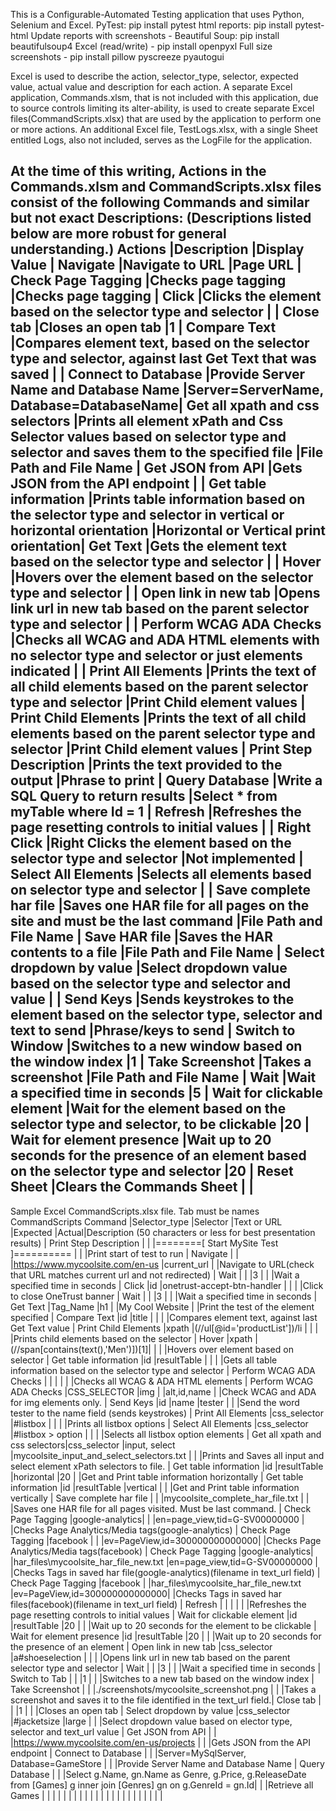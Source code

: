 This is a Configurable-Automated Testing application that uses Python, Selenium and Excel. 
    PyTest: pip install pytest
    html reports: pip install pytest-html
    Update reports with screenshots - Beautiful Soup: pip install beautifulsoup4
    Excel (read/write) - pip install openpyxl
    Full size screenshots - pip install pillow pyscreeze pyautogui
   
Excel is used to describe the action, selector_type, selector, expected value, actual value and description for each action.
A separate Excel application, Commands.xlsm, that is not included with this application, due to source controls limiting its alter-ability, is used to create separate Excel files(CommandScripts.xlsx) 
that are used by the application to perform one or more actions.
An additional Excel file, TestLogs.xlsx, with a single Sheet entitled Logs, also not included, serves as the LogFile for the application.

At the time of this writing, Actions in the Commands.xlsm and CommandScripts.xlsx files consist of the following Commands and similar but not exact Descriptions:  (Descriptions listed below are more robust for general understanding.)
Actions                                 |Description                                                                                                                |Display Value                           |
Navigate                                |Navigate to URL                                                                                                            |Page URL                                |
Check Page Tagging                      |Checks page tagging                                                                                                        |Checks page tagging                     |
Click                                   |Clicks the element based on the selector type and selector                                                                 |                                        |
Close tab                               |Closes an open tab                                                                                                         |1                                       |
Compare Text                            |Compares element text, based on the selector type and selector, against last Get Text that was saved                       |                                        |
Connect to Database                     |Provide Server Name and Database Name                                                                                      |Server=ServerName, Database=DatabaseName|
Get all xpath and css selectors         |Prints all element xPath and Css Selector values based on selector type and selector and saves them to the specified file  |File Path and File Name                 |
Get JSON from API                       |Gets JSON from the API endpoint                                                                                            |                                        |
Get table information                   |Prints table information based on the selector type and selector in vertical or horizontal orientation                     |Horizontal or Vertical print orientation|
Get Text                                |Gets the element text based on the selector type and selector                                                              |                                        |
Hover                                   |Hovers over the element based on the selector type and selector                                                            |                                        |
Open link in new tab                    |Opens link url in new tab based on the parent selector type and selector                                                   |                                        |
Perform WCAG ADA Checks                 |Checks all WCAG and ADA HTML elements with no selector type and selector or just elements indicated                        |                                        |
Print All Elements                      |Prints the text of all child elements based on the parent selector type and selector                                       |Print Child element values              |
Print Child Elements                    |Prints the text of all child elements based on the parent selector type and selector                                       |Print Child element values              |
Print Step Description                  |Prints the text provided to the output                                                                                     |Phrase to print                         |
Query Database                          |Write a SQL Query to return results                                                                                        |Select * from myTable where Id = 1      |
Refresh                                 |Refreshes the page resetting controls to initial values                                                                    |                                        |
Right Click                             |Right Clicks the element based on the selector type and selector                                                           |Not implemented                         |
Select All Elements                     |Selects all elements based on selector type and selector                                                                   |                                        |
Save complete har file                  |Saves one HAR file for all pages on the site and must be the last command                                                  |File Path and File Name                 |
Save HAR file                           |Saves the HAR contents to a file                                                                                           |File Path and File Name                 |
Select dropdown by value                |Select dropdown value based on the selector type and selector and value                                                    |                                        |
Send Keys                               |Sends keystrokes to the element based on the selector type, selector and text to send                                       |Phrase/keys to send                     |
Switch to Window                        |Switches to a new window based on the window index                                                                         |1                                       |
Take Screenshot                         |Takes a screenshot                                                                                                         |File Path and File Name                 |
Wait                                    |Wait a specified time in seconds                                                                                           |5                                       |
Wait for clickable element              |Wait for the element based on the selector type and selector, to be clickable                                              |20                                      |
Wait for element presence               |Wait up to 20 seconds for the presence of an element based on the selector type and selector                               |20                                      |
Reset Sheet                             |Clears the Commands Sheet                                                                                                  |                                        |
----------------------------------------------------------------------------------------------------------------
Sample Excel CommandScripts.xlsx file.  Tab must be names CommandScripts
Command                        |Selector_type   |Selector                           |Text or URL                                                                                                        |Expected                      |Actual|Description (50 characters or less for best presentation results)            |
Print Step Description         |                |                                   |========[ Start MySite Test ]==========                                                                            |                              |      |Print start of test to run                                                   |
Navigate                       |                |                                   |https://www.mycoolsite.com/en-us                                                                                   |current_url                   |      |Navigate to URL(check that URL matches current url and not redirected)       |
Wait                           |                |                                   |3                                                                                                                  |                              |      |Wait a specified time in seconds                                             |
Click                          |id              |onetrust-accept-btn-handler        |                                                                                                                   |                              |      |Click to close OneTrust banner                                               |
Wait                           |                |                                   |3                                                                                                                  |                              |      |Wait a specified time in seconds                                             |
Get Text                       |Tag_Name        |h1                                 |                                                                                                                   |My Cool Website               |      |Print the test of the element specified                                      |
Compare Text                   |id              |title                              |                                                                                                                   |                              |      |Compares element text, against last Get Text value                           |
Print Child Elements           |xpath           |(//ul[@id='productList'])/li       |                                                                                                                   |                              |      |Prints child elements based on the selector                                  |
Hover                          |xpath           |(//span[contains(text(),'Men')])[1]|                                                                                                                   |                              |      |Hovers over element based on selector                                        |
Get table information          |id              |resultTable                        |                                                                                                                   |                              |      |Gets all table information based on the selector type and selector           |
Perform WCAG ADA Checks        |                |                                   |                                                                                                                   |                              |      |Checks all WCAG & ADA HTML elements                                          |
Perform WCAG ADA Checks        |CSS_SELECTOR    |img                                |                                                                                                                   |alt,id,name                   |      |Check WCAG and ADA for img elements only.                                    |
Send Keys                      |id              |name                               |tester                                                                                                             |                              |      |Send the word tester to the name field (sends keystrokes)                    |
Print All Elements             |css_selector    |#listbox                           |                                                                                                                   |                              |      |Prints all listbox options                                                   |
Select All Elements            |css_selector    |#listbox > option                  |                                                                                                                   |                              |      |Selects all listbox option elements                                          |
Get all xpath and css selectors|css_selector    |input, select                      |mycoolsite_input_and_select_selectors.txt                                                                          |                              |      |Prints and Saves all input and select element xPath selectors to file.       |
Get table information          |id              |resultTable                        |horizontal                                                                                                         |20                            |      |Get and Print table information horizontally                                 |
Get table information          |id              |resultTable                        |vertical                                                                                                           |                              |      |Get and Print table information vertically                                   |
Save complete har file         |                |                                   |mycoolsite_complete_har_file.txt                                                                                   |                              |      |Saves one HAR file for all pages visited. Must be last command.              |
Check Page Tagging             |google-analytics|                                   |                                                                                                                   |en=page_view,tid=G-SV00000000 |      |Checks Page Analytics/Media tags(google-analytics)                           |
Check Page Tagging             |facebook        |                                   |                                                                                                                   |ev=PageView,id=300000000000000|      |Checks Page Analytics/Media tags(facebook)                                  |
Check Page Tagging             |google-analytics|                                   |har_files\mycoolsite_har_file_new.txt                                                                              |en=page_view,tid=G-SV00000000 |      |Checks Tags in saved har file(google-analytics)(filename in text_url field)  |
Check Page Tagging             |facebook        |                                   |har_files\mycoolsite_har_file_new.txt                                                                              |ev=PageView,id=300000000000000|      |Checks Tags in saved har files(facebook)(filename in text_url field)         |
Refresh                        |                |                                   |                                                                                                                   |                              |      |Refreshes the page resetting controls to initial values                      |
Wait for clickable element     |id              |resultTable                        |20                                                                                                                 |                              |      |Wait up to 20 seconds for the element to be clickable                        |
Wait for element presence      |id              |resultTable                        |20                                                                                                                 |                              |      |Wait up to 20 seconds for the presence of an element                         |
Open link in new tab           |css_selector    |a#shoeselection                    |                                                                                                                   |                              |      |Opens link url in new tab based on the parent selector type and selector     |
Wait                           |                |                                   |3                                                                                                                  |                              |      |Wait a specified time in seconds                                             |
Switch to Tab                  |                |                                   |1                                                                                                                  |                              |      |Switches to a new tab based on the window index                              |
Take Screenshot                |                |                                   |./screenshots/mycoolsite_screenshot.png                                                                            |                              |      |Takes a screenshot and saves it to the file identified in the text_url field.|
Close tab                      |                |                                   |1                                                                                                                  |                              |      |Closes an open tab                                                           |
Select dropdown by value       |css_selector    |#jacketsize                        |large                                                                                                              |                              |      |Select dropdown value based on elector type, selector and text_url value     |
Get JSON from API              |                |                                   |https://www.mycoolsite.com/en-us/projects                                                                          |                              |      |Gets JSON from the API endpoint                                              |
Connect to Database            |                |                                   |Server=MySqlServer, Database=GameStore                                                                             |                              |      |Provide Server Name and Database Name                                        |
Query Database                 |                |                                   |Select g.Name,  gn.Name as Genre, g.Price, g.ReleaseDate from [Games] g inner join [Genres] gn on g.GenreId = gn.Id|                              |      |Retrieve all Games                                                           |
                               |                |                                   |                                                                                                                   |                              |      |                                                                             |
                               |                |                                   |                                                                                                                   |                              |      |                                                                             |
                               |                |                                   |                                                                                                                   |                              |      |                                                                             |
                               |
